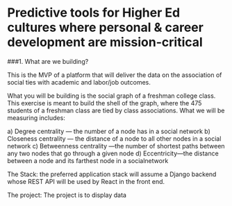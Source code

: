 #  Predictive tools for Higher Ed cultures where personal & career development are mission-critical

###1. What are we building?

This is the MVP of a platform that will deliver the data on the association of social ties with academic and labor/job outcomes.

What you will be building is the social graph of a freshman college class. This exercise is meant to build the shell of the graph, where the 475 students of a freshman class are tied by class associations. What we will be measuring includes:

 a) Degree centrality — the number of a node has in a social network
 b) Closeness centrality — the distance of a node to all other nodes in a social network
 c) Betweenness centrality —the number of shortest paths between any two nodes that go through a given node
 d) Eccentricity—the distance between a node and its farthest node in a socialnetwork


The Stack: the preferred application stack will assume a Django backend whose REST API will be used by React in the front end.

The project: The project is to display data
